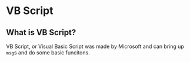 # VB Script
## What is VB Script?
VB Script, or Visual Basic Script was made by Microsoft and can bring up <code>msg</code>s and do some basic funcitons.
